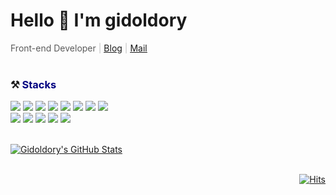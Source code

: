 # Hello 🙂 I'm gidoldory
<span style="color:#5B5B5B">Front-end Developer</span>
<span style="color:silver">|</span>
[<u>Blog</u>](https://bit.ly/gidoldory_blog, "Blog")
<span style="color:silver">|</span>
[<u>Mail</u>](mailto:gidol79@gmail.com, "Mail")
<br/>
<br/>

### ⚒️ **<span style="color:navy">Stacks</span>**

<img src="https://img.shields.io/badge/JavaScript-F7DF1E?style=flat&logo=JavaScript&logoColor=white"/> <img src="https://img.shields.io/badge/React-61DAFB?style=flat&logo=React&logoColor=black"/> <img src="https://img.shields.io/badge/Redux-764ABC?style=flat&logo=Redux&logoColor=white"/> 
<img src="https://img.shields.io/badge/React Query-FF4154?style=flat&logo=React Query&logoColor=white"/>
<img src="https://img.shields.io/badge/TypeScript-3178C6?style=flat&logo=TypeScript&logoColor=white"/> 
<img src="https://img.shields.io/badge/Node.js-339933?style=flat&logo=Node.js&logoColor=lightgreen"/>
<img src="https://img.shields.io/badge/HTML5-E34F26?style=flat&logo=HTML5&logoColor=white"/>
<img src="https://img.shields.io/badge/CSS3-1572B6?style=flat&logo=CSS3&logoColor=white"/> 
<br/>
<img src="https://img.shields.io/badge/Git-F05032?style=flat&logo=Git&logoColor=white"/> <img src="https://img.shields.io/badge/Notion-000000?style=flat&logo=Notion&logoColor=white"/>
<img src="https://img.shields.io/badge/Amazon EC2-FF9900?style=flat&logo=Amazon EC2&logoColor=white"/>
<img src="https://img.shields.io/badge/Amazon S3-569A31?style=flat&logo=Amazon S3&logoColor=white"/>
<img src="https://img.shields.io/badge/Figma-F24E1E?style=flat&logo=Figma&logoColor=white"/>
<br/>
<br/>


[![Gidoldory's GitHub Stats](https://github-readme-stats.vercel.app/api?username=gidoldory&theme=cobalt&show_icons=true)]()
<br/>
<br/>


<div align="right">
  
[![Hits](https://hits.seeyoufarm.com/api/count/incr/badge.svg?url=https%3A%2F%2Fgithub.com%2Fgidoldory&count_bg=%2379C83D&title_bg=%23555555&icon=&icon_color=%23E7E7E7&title=hits&edge_flat=false)](https://hits.seeyoufarm.com)
  
</div>

<!-- 
### 📌 **<span style="color:navy">Project</span>**
<hr/>

|Name|Description|
|---|----------|
|[<u>에코그린서울</u>](https://github.com/codestates-seb/seb41_main_027, "Main Project")|서울 및 인근 지역의 친환경 장소를 공유하는 서비스|
<br/>
<br/>

**gidoldory/gidoldory** is a ✨ _special_ ✨ repository because its `README.md` (this file) appears on your GitHub profile.

Here are some ideas to get you started:

- 🔭 I’m currently working on ...
- 🌱 I’m currently learning ...
- 👯 I’m looking to collaborate on ...
- 🤔 I’m looking for help with ...
- 💬 Ask me about ...
- 📫 How to reach me: ...
- 😄 Pronouns: ...
- ⚡ Fun fact: ...
-->
